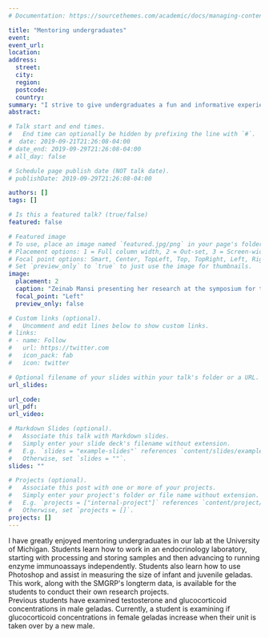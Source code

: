 ```yaml
---
# Documentation: https://sourcethemes.com/academic/docs/managing-content/

title: "Mentoring undergraduates"
event:
event_url:
location:
address:
  street:
  city:
  region:
  postcode:
  country:
summary: "I strive to give undergraduates a fun and informative experience with research and working in a laboratory"
abstract:

# Talk start and end times.
#   End time can optionally be hidden by prefixing the line with `#`.
#  date: 2019-09-21T21:26:08-04:00
# date_end: 2019-09-29T21:26:08-04:00
# all_day: false

# Schedule page publish date (NOT talk date).
# publishDate: 2019-09-29T21:26:08-04:00

authors: []
tags: []

# Is this a featured talk? (true/false)
featured: false

# Featured image
# To use, place an image named `featured.jpg/png` in your page's folder.
# Placement options: 1 = Full column width, 2 = Out-set, 3 = Screen-width
# Focal point options: Smart, Center, TopLeft, Top, TopRight, Left, Right, BottomLeft, Bottom, BottomRight
# Set `preview_only` to `true` to just use the image for thumbnails.
image:
  placement: 2
  caption: "Zeinab Mansi presenting her research at the symposium for the  Undergraduate Research Opportunities Program, April 2019"
  focal_point: "Left"
  preview_only: false

# Custom links (optional).
#   Uncomment and edit lines below to show custom links.
# links:
# - name: Follow
#   url: https://twitter.com
#   icon_pack: fab
#   icon: twitter

# Optional filename of your slides within your talk's folder or a URL.
url_slides:

url_code:
url_pdf:
url_video:

# Markdown Slides (optional).
#   Associate this talk with Markdown slides.
#   Simply enter your slide deck's filename without extension.
#   E.g. `slides = "example-slides"` references `content/slides/example-slides.md`.
#   Otherwise, set `slides = ""`.
slides: ""

# Projects (optional).
#   Associate this post with one or more of your projects.
#   Simply enter your project's folder or file name without extension.
#   E.g. `projects = ["internal-project"]` references `content/project/deep-learning/index.md`.
#   Otherwise, set `projects = []`.
projects: []
---
```


I have greatly enjoyed mentoring undergraduates in our lab at the University of Michigan. Students learn how to work in an endocrinology laboratory, starting with processing and storing samples and then advancing to running enzyme immunoassays independently. Students also learn how to use Photoshop and assist in measuring the size of infant and juvenile geladas. This work, along with the SMGRP's longterm data, is available for the students to conduct their own research projects. 
<br>
Previous students have examined testosterone and glucocorticoid concentrations in male geladas. Currently, a student is examining if glucocorticoid concentrations in female geladas increase when their unit is taken over by a new male.
